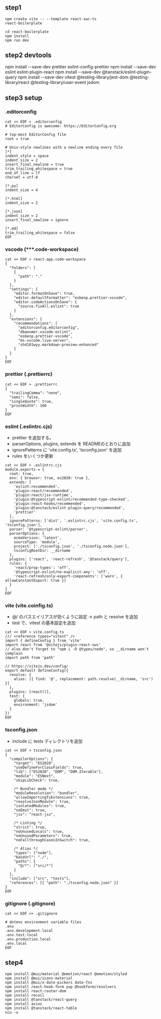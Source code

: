 #

## step1

```
npm create vite -- --template react-swc-ts
react-boilerplate

cd react-boilerplate
npm install
npm run dev
```

## step2 devtools

npm install --save-dev prettier eslint-config-prettier
npm install --save-dev eslint eslint-plugin-react
npm install --save-dev @tanstack/eslint-plugin-query
npm install --save-dev vitest @testing-library/jest-dom @testing-library/react @testing-library/user-event jsdom

## step3 setup

### .editorconfig

```
cat << EOF > .editorconfig
# EditorConfig is awesome: https://EditorConfig.org

# top-most EditorConfig file
root = true

# Unix-style newlines with a newline ending every file
[*]
indent_style = space
indent_size = 2
insert_final_newline = true
trim_trailing_whitespace = true
end_of_line = lf
charset = utf-8

[*.py]
indent_size = 4

[*.html]
indent_size = 2

[*.json]
indent_size = 2
insert_final_newline = ignore

[*.md]
trim_trailing_whitespace = false
EOF
```

### vscode (\*\*\*.code-workspace)

```
cat << EOF > react-app.code-workspace
{
  "folders": [
    {
      "path": "."
    }
  ],
  "settings": {
    "editor.formatOnSave": true,
    "editor.defaultFormatter": "esbenp.prettier-vscode",
    "editor.codeActionsOnSave": {
      "source.fixAll.eslint": true
    }
  },
  "extensions": {
    "recommendations": [
      "editorconfig.editorconfig",
      "dbaeumer.vscode-eslint",
      "esbenp.prettier-vscode",
      "ms-vscode.live-server",
      "shd101wyy.markdown-preview-enhanced"
    ]
  }
}
EOF
```

### prettier (.prettierrc)

```
cat << EOF > .prettierrc
{
  "trailingComma": "none",
  "semi": false,
  "singleQuote": true,
  "printWidth": 160
}
EOF
```

### eslint (.eslintrc.cjs)

- prettier を追加する。
- parserOptions, plugins, extends を READMEのとおりに追加
- ignorePatterns に 'vite.config.ts', 'tsconfig.json' を追加
- rules をいくつか更新

```
cat << EOF > .eslintrc.cjs
module.exports = {
  root: true,
  env: { browser: true, es2020: true },
  extends: [
    'eslint:recommended',
    'plugin:react/recommended',
    'plugin:react/jsx-runtime',
    'plugin:@typescript-eslint/recommended-type-checked',
    'plugin:react-hooks/recommended',
    'plugin:@tanstack/eslint-plugin-query/recommended',
    'prettier'
  ],
  ignorePatterns: ['dist', '.eslintrc.cjs', 'vite.config.ts', 'tsconfig.json'],
  parser: '@typescript-eslint/parser',
  parserOptions: {
    ecmaVersion: 'latest',
    sourceType: 'module',
    project: ['./tsconfig.json', './tsconfig.node.json'],
    tsconfigRootDir: __dirname
  },
  plugins: ['react', 'react-refresh', '@tanstack/query'],
  rules: {
    'react/prop-types': 'off',
    '@typescript-eslint/no-explicit-any': 'off',
    'react-refresh/only-export-components': ['warn', { allowConstantExport: true }]
  }
}
EOF
```

### vite (vite.coinfig.ts)

- @/ のパスエイリアスが効くように設定 → path と resolve を追加
- test で、vitest の基本設定を追加

```
cat << EOF > vite.config.ts
/// <reference types="vitest" />
import { defineConfig } from 'vite'
import react from '@vitejs/plugin-react-swc'
// also don't forget to "npm i -D @types/node", so __dirname won't complain
import path from 'path'

// https://vitejs.dev/config/
export default defineConfig({
  resolve: {
    alias: [{ find: '@', replacement: path.resolve(__dirname, 'src') }]
  },
  plugins: [react()],
  test: {
    globals: true,
    environment: 'jsdom'
  }
})
EOF
```

### tsconfig.json

- include に tests ディレクトリを追加

```
cat << EOF > tsconfig.json
{
  "compilerOptions": {
    "target": "ES2020",
    "useDefineForClassFields": true,
    "lib": ["ES2020", "DOM", "DOM.Iterable"],
    "module": "ESNext",
    "skipLibCheck": true,

    /* Bundler mode */
    "moduleResolution": "bundler",
    "allowImportingTsExtensions": true,
    "resolveJsonModule": true,
    "isolatedModules": true,
    "noEmit": true,
    "jsx": "react-jsx",

    /* Linting */
    "strict": true,
    "noUnusedLocals": true,
    "noUnusedParameters": true,
    "noFallthroughCasesInSwitch": true,

    /* Alias */
    "types": ["node"],
    "baseUrl": "./",
    "paths": {
      "@/*": ["src/*"]
    }
  },
  "include": ["src", "tests"],
  "references": [{ "path": "./tsconfig.node.json" }]
}
EOF
```

### gitignore (.gitignore)

```
cat << EOF >> .gitignore

# dotenv environment variable files
.env
.env.development.local
.env.test.local
.env.production.local
.env.local
EOF
```

## step4

```
npm install @mui/material @emotion/react @emotion/styled
npm install @mui/icons-material
npm install @mui/x-date-pickers date-fns
npm install react-hook-form yup @hookform/resolvers
npm install react-router-dom
npm install recoil
npm install @tanstack/react-query
npm install axios
npm install @tanstack/react-table
ncu -u
```
